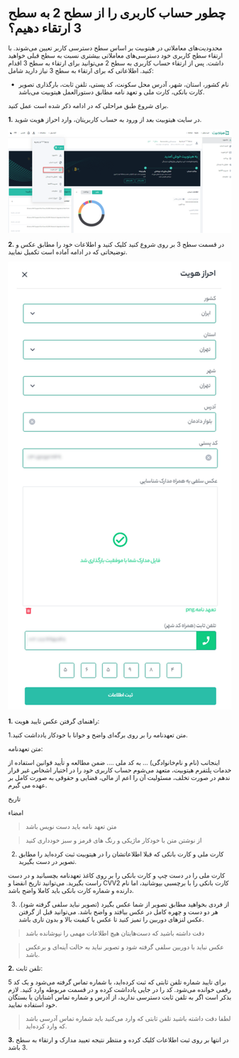 # چطور حساب کاربری را از سطح 2 به سطح 3 ارتقاء دهیم؟

محدودیت‌های معاملاتی در هیتوبیت بر اساس سطح دسترسی کاربر تعیین می‌شوند. با ارتقاء سطح کاربری خود دسترسی‌های معاملاتی بیشتری نسبت به سطح قبلی خواهید داشت. پس از ارتقاء حساب کاربری به سطح 2 می‌توانید برای ارتقاء به سطح 3 اقدام کنید. 
اطلاعاتی که برای ارتقاء به سطح 3 نیاز دارید شامل:

-	نام کشور، استان، شهر، آدرس محل سکونت، کد پستی، تلفن ثابت، بارگذاری تصویر کارت بانکی، کارت ملی و تعهد نامه مطابق دستورالعمل هیتوبیت می‌باشد.

برای شروع طبق مراحلی که در ادامه ذکر شده است عمل کنید.

**1.** در سایت هیتوبیت بعد از ورود به حساب کاربریتان، وارد احراز هویت شوید.

![photo](HowToUpgradeFromLevel2To31.png)

**2.**  در قسمت سطح 3 بر روی شروع کنید کلیک کنید و اطلاعات خود را مطابق عکس و توضیحاتی که در ادامه آماده است تکمیل نمایید.

![photo](HowToUpgradeFromLevel2To32.jpg)


**1.** راهنمای گرفتن عکس تایید هویت:

1.متن تعهدنامه را بر روی برگه‌ای واضح و خوانا با خودکار یادداشت کنید.

متن تعهدنامه:

اینجانب (نام و نام‌خانوادگی) ... به کد ملی .... ضمن مطالعه و تأیید قوانین استفاده از خدمات پلتفرم هیتوبیت، متعهد می‌شوم حساب کاربری خود را در اختیار اشخاص غیر قرار ندهم در صورت تخلف، مسئولیت آن را اعم از مالی، قضایی و حقوقی به صورت کامل بر عهده می گیرم.

تاریخ

امضاء

> متن تعهد نامه باید دست نویس باشد

> از نوشتن متن با خودکار ماژیکی و رنگ های قرمز و سبز خودداری کنید

2. کارت ملی و کارت بانکی که قبلا اطلاعاتشان را در هیتوبیت ثبت کرده‌اید را مطابق تصویر در دست بگیرید.

کارت ملی را در دست چپ و کارت بانکی را بر روی کاغذ تعهدنامه بچسبانید و در دست راست بگیرید. می‌توانید تاریخ انقضا و CVV2 کارت بانکی را با برچسبی بپوشانید، اما نام دارنده و شماره کارت بانکی باید کاملا واضح باشد.

3. از فردی بخواهید مطابق تصویر از شما عکس بگیرد (تصویر نباید سلفی گرفته شود). هر دو دست و چهره کامل در عکس بیافتد و واضح باشد. می‌توانید قبل از گرفتن عکس لنزهای دوربین را تمیز کنید تا عکس با کیفیت بالا و بدون تاری باشد. 

> دقت داشته باشید که دست‌هایتان هیچ اطلاعات مهمی را نپوشانده باشد

> عکس نباید با دوربین سلفی گرفته شود و تصویر نباید به حالت آینه‌ای و برعکس باشد.
 
**2.**  تلفن ثابت:

برای تایید شماره تلفن ثابتی که ثبت کرده‌اید، با شماره تماس گرفته می‌شود و یک کد 5 رقمی خوانده می‌شود. کد را در جایی یادداشت کرده و در قسمت مربوطه وارد کنید. لازم بذکر است اگر به تلفن ثابت دسترسی ندارید، از آدرس و شماره تماس آشنایان یا بستگان خود استفاده نمایید.

> لطفا دقت داشته باشید تلفن ثابتی که وارد می‌کنید باید شماره تماس آدرسی باشد که وارد کرده‌اید.

**3.**  در انتها بر روی ثبت اطلاعات کلیک کرده و منتظر نتیجه تعیید مدارک و ارتقاء به سطح 3 باشد. 






